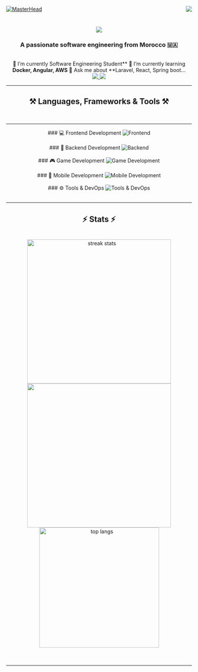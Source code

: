 [![MasterHead](https://firebasestorage.googleapis.com/v0/b/flexi-coding.appspot.com/o/dempgi7-520f8d5f-63d4-4453-8822-dbc149ae27f8.gif?alt=media&token=91c0c7b2-93c3-4029-b011-1a8703c5730d)](https://rishavchanda.io)                   <img             align="right"            src="https://visitor-badge.laobi.icu/badge?page_id=salesp07.salesp07"            />               <h1       align="center">                   <img      src="https://readme-typing-svg.herokuapp.com/?     font=Righteous&size=35&center=true&vCenter=true&width=500&height=70&duration=4000&lines=Hi+There!+👋;+I'm+Hodaifa+Echffani!;"          />        </h1>       <h3        align="center">           A        passionate     software             engineering               from                   Morocco             🇲🇦</h3>                   <br/>                   <div           align="center">                    🔭         I’m      currently            Software     Engineering       Student**               🌱            I’m                   currently          learning                  **Docker,     Angular,               AWS**            💬                  Ask                    me        about                **Laravel,           React,       Spring                    boot...                    </div>            <div                    align="center">             <a          href="mailto:echffani.hodaifa@gmail.com">          <img                  src="https://img.shields.io/badge/Gmail-333333?style=for-the-badge&logo=gmail&logoColor=red"        />          </a>               <a                 href="https://www.linkedin.com/in/hodaifa-echffani-297b7b284/"              target="_blank">             <img           src="https://img.shields.io/badge/LinkedIn-0077B5?style=for-the-badge&logo=linkedin&logoColor=white"        target="_blank"     />     </a>         </div>              <hr/>          <h2                align="center">⚒️                   Languages,      Frameworks                 &                   Tools           ⚒️</h2>                  <br/>                  <hr/>              <div                   align="center">           ###            💻             Frontend      Development           <img                 src="https://skillicons.dev/icons?i=react,angular,html,css,tailwind,bootstrap,mui,figma,git,vscode"       alt="Frontend"        />                   <br/><br/>                 ###               🔧                  Backend                 Development     <img                 src="https://skillicons.dev/icons?i=nodejs,express,python,flask,php,laravel,mysql,postgres,firebase,mongodb,oracle,spring       boot"                    alt="Backend"     />                  <br/><br/>                  ###             🎮                    Game           Development             <img                   src="https://skillicons.dev/icons?i=unity,java,c"         alt="Game              Development"      />            <br/><br/>                   ###         📱     Mobile          Development       <img        src="https://skillicons.dev/icons?i=androidstudio,react,flutter"           alt="Mobile              Development"          />             <br/><br/>             ###      ⚙️                Tools                  &            DevOps        <img             src="https://skillicons.dev/icons?i=docker,jenkins,github,matlab"             alt="Tools       &                 DevOps"          />                  <br/>          </div>             <br/>            <hr/>          <h2          align="center">⚡            Stats           ⚡</h2>             <br>            <div           align=center>                  <img            width=390        src="https://github-readme-streak-stats-salesp07.vercel.app/?user=hodaifa-ech&count_private=true&theme=react&border_radius=10"                 alt="streak         stats"/>                    <img               width=390              src="https://github-readme-stats.vercel.app/api?username=hodaifa-ech&theme=react&hide_border=false&include_all_commits=false&count_private=true"/>       <br/>      <img         width=325       align="center"                    src="https://github-readme-stats-salesp07.vercel.app/api/top-langs/?username=hodaifa-ech&hide=HTML&langs_count=8&layout=compact&theme=react&border_radius=10&size_weight=0.5&count_weight=0.5&exclude_repo=github-readme-stats"        alt="top            langs"           />           </div>      <br/><br/>            <hr/>          <br/>               <br/>                   